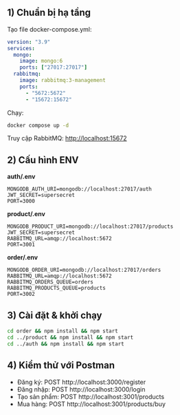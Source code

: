 ## 1) Chuẩn bị hạ tầng
Tạo file docker-compose.yml:
```yaml
version: "3.9"
services:
  mongo:
    image: mongo:6
    ports: ["27017:27017"]
  rabbitmq:
    image: rabbitmq:3-management
    ports:
      - "5672:5672"
      - "15672:15672"
```
Chạy:
```bash
docker compose up -d
```
Truy cập RabbitMQ: [http://localhost:15672](http://localhost:15672)

## 2) Cấu hình ENV
**auth/.env**
```
MONGODB_AUTH_URI=mongodb://localhost:27017/auth
JWT_SECRET=supersecret
PORT=3000
```

**product/.env**
```
MONGODB_PRODUCT_URI=mongodb://localhost:27017/products
JWT_SECRET=supersecret
RABBITMQ_URL=amqp://localhost:5672
PORT=3001
```

**order/.env**
```
MONGODB_ORDER_URI=mongodb://localhost:27017/orders
RABBITMQ_URL=amqp://localhost:5672
RABBITMQ_ORDERS_QUEUE=orders
RABBITMQ_PRODUCTS_QUEUE=products
PORT=3002
```

## 3) Cài đặt & khởi chạy
```bash
cd order && npm install && npm start
cd ../product && npm install && npm start
cd ../auth && npm install && npm start
```

## 4) Kiểm thử với Postman
- Đăng ký: POST http://localhost:3000/register
- Đăng nhập: POST http://localhost:3000/login
- Tạo sản phẩm: POST http://localhost:3001/products
- Mua hàng: POST http://localhost:3001/products/buy

